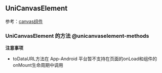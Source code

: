 ## UniCanvasElement

<!-- CUSTOMTYPEJSON.UniCanvasElement.description -->

参考：[canvas组件](../component/canvas.md)

<!-- CUSTOMTYPEJSON.UniCanvasElement.extends -->

<!-- CUSTOMTYPEJSON.UniCanvasElement.param -->

<!-- CUSTOMTYPEJSON.UniCanvasElement.compatibility -->

<!-- CUSTOMTYPEJSON.UniCanvasElement.example -->

### UniCanvasElement 的方法 @unicanvaselement-methods
<!-- CUSTOMTYPEJSON.UniCanvasElement.methods.getContext.name -->

<!-- CUSTOMTYPEJSON.UniCanvasElement.methods.getContext.description -->

<!-- CUSTOMTYPEJSON.UniCanvasElement.methods.getContext.compatibility -->

<!-- CUSTOMTYPEJSON.UniCanvasElement.methods.getContext.param -->

<!-- CUSTOMTYPEJSON.UniCanvasElement.methods.getContext.returnValue -->

<!-- CUSTOMTYPEJSON.UniCanvasElement.methods.getContext.tutorial -->

<!-- CUSTOMTYPEJSON.UniCanvasElement.methods.toBlob.name -->

<!-- CUSTOMTYPEJSON.UniCanvasElement.methods.toBlob.description -->

<!-- CUSTOMTYPEJSON.UniCanvasElement.methods.toBlob.compatibility -->

<!-- CUSTOMTYPEJSON.UniCanvasElement.methods.toBlob.param -->

<!-- CUSTOMTYPEJSON.UniCanvasElement.methods.toBlob.returnValue -->

<!-- CUSTOMTYPEJSON.UniCanvasElement.methods.toBlob.tutorial -->

<!-- CUSTOMTYPEJSON.UniCanvasElement.methods.toBlob_1.name -->

<!-- CUSTOMTYPEJSON.UniCanvasElement.methods.toBlob_1.description -->

<!-- CUSTOMTYPEJSON.UniCanvasElement.methods.toBlob_1.compatibility -->

<!-- CUSTOMTYPEJSON.UniCanvasElement.methods.toBlob_1.param -->

<!-- CUSTOMTYPEJSON.UniCanvasElement.methods.toBlob_1.returnValue -->

<!-- CUSTOMTYPEJSON.UniCanvasElement.methods.toBlob_1.tutorial -->

<!-- CUSTOMTYPEJSON.UniCanvasElement.methods.toBlob_2.name -->

<!-- CUSTOMTYPEJSON.UniCanvasElement.methods.toBlob_2.description -->

<!-- CUSTOMTYPEJSON.UniCanvasElement.methods.toBlob_2.compatibility -->

<!-- CUSTOMTYPEJSON.UniCanvasElement.methods.toBlob_2.param -->

<!-- CUSTOMTYPEJSON.UniCanvasElement.methods.toBlob_2.returnValue -->

<!-- CUSTOMTYPEJSON.UniCanvasElement.methods.toBlob_2.tutorial -->

<!-- CUSTOMTYPEJSON.UniCanvasElement.methods.toDataURL.name -->

<!-- CUSTOMTYPEJSON.UniCanvasElement.methods.toDataURL.description -->

<!-- CUSTOMTYPEJSON.UniCanvasElement.methods.toDataURL.compatibility -->

<!-- CUSTOMTYPEJSON.UniCanvasElement.methods.toDataURL.param -->

<!-- CUSTOMTYPEJSON.UniCanvasElement.methods.toDataURL.returnValue -->

<!-- CUSTOMTYPEJSON.UniCanvasElement.methods.toDataURL.tutorial -->

<!-- CUSTOMTYPEJSON.UniCanvasElement.methods.toDataURL_1.name -->

<!-- CUSTOMTYPEJSON.UniCanvasElement.methods.toDataURL_1.description -->

<!-- CUSTOMTYPEJSON.UniCanvasElement.methods.toDataURL_1.compatibility -->

<!-- CUSTOMTYPEJSON.UniCanvasElement.methods.toDataURL_1.param -->

<!-- CUSTOMTYPEJSON.UniCanvasElement.methods.toDataURL_1.returnValue -->

<!-- CUSTOMTYPEJSON.UniCanvasElement.methods.toDataURL_1.tutorial -->

<!-- CUSTOMTYPEJSON.UniCanvasElement.methods.toDataURL_2.name -->

<!-- CUSTOMTYPEJSON.UniCanvasElement.methods.toDataURL_2.description -->

<!-- CUSTOMTYPEJSON.UniCanvasElement.methods.toDataURL_2.compatibility -->

<!-- CUSTOMTYPEJSON.UniCanvasElement.methods.toDataURL_2.param -->

<!-- CUSTOMTYPEJSON.UniCanvasElement.methods.toDataURL_2.returnValue -->

<!-- CUSTOMTYPEJSON.UniCanvasElement.methods.toDataURL_2.tutorial -->

**注意事项**
- toDataURL方法在 App-Android 平台暂不支持在页面的onLoad和组件的onMount生命周期中调用
